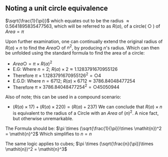 ## Noting a unit circle equivalence 

$\sqrt{\frac{1}{\pi}}$ which equates out to be the radius $\approx 0.5641895835477563$, which will be referred to as $\mathit{R}(\alpha)$, of a circle( $\bigcirc$ ) of $Area = \pi$

Upon further examination, one can continually extend the original radius of $\mathit{R}(\alpha)\times\mathit{n}$ to find the $Area \bigcirc$ of $\mathit{n}^2$, by producing $\mathit{n}$'s radius. Which can then be unfolded using the standard formula to find the area of a circle:
- $Area \bigcirc = \pi\times\mathit{R}(\alpha)^2$
- E.G: Where $\mathit{n}=2$; $\mathit{R}(\alpha)\times 2 	\approx 1.1283791670955126$
- Therefore $\pi\times 1.1283791670955126^2 = \bigcirc 4$ 
- E.G.D: Where $\mathit{n}=6712$; $\mathit{R}(\alpha) \times 6712 	\approx 3786.84048477254$ 
- Therefore $\pi\times 3786.84048477254^2 = \bigcirc 45050944$
  
Also of note; this can be used in a compound scenario: 
- $(\mathit{R}(\alpha) \times 17) + (\mathit{R}(\alpha) \times 220) = (\mathit{R}(\alpha) + 237)$
We can conclude that $\mathit{R}(\alpha)\times\mathit{n}$ is equivalent to the radius of a Circle with an $Area$ of $(\mathit{n})^2$. A nice fact, but otherwise unremarkable.
  
The Formula should be: $\pi \times (\sqrt{\frac{1}{\pi}}\times \mathit{n})^2 = \mathit{n}^2$
Which simplifies to $\mathit{n}=\mathit{n}$
  
The same logic applies to cubes; 
$\pi \times (\sqrt{\frac{n}{\pi}}\times \mathit{n})^2 = \mathit{n}^3$
